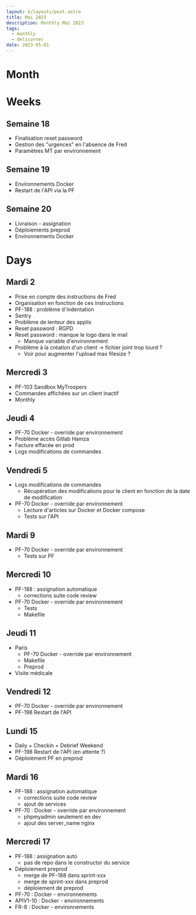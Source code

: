 ```yaml
---
layout: $/layouts/post.astro
title: Mai 2023
description: Monthly Mai 2023
tags: 
  - monthly
  - delicorner
date: 2023-05-01
---
```


# Month

# Weeks

## Semaine 18

- Finalisation reset password
- Gestion des "urgences" en l'absence de Fred
- Paramètres MT par environnement

## Semaine 19

- Environnements Docker
- Restart de l'API via la PF

## Semaine 20

- Livraison - assignation
- Déploiements preprod
- Environnements Docker

# Days

## Mardi 2

- Prise en compte des instructions de Fred
- Organisation en fonction de ces instructions
- PF-188 : problème d'indentation
- Sentry
- Problème de lenteur des applis
- Reset password : RGPD
- Reset password : manque le logo dans le mail
  - Manque variable d'environnement
- Problème à la création d'un client → fichier joint trop lourd ?
  - Voir pour augmenter l'upload max filesize ?

## Mercredi 3

- PF-103 Sandbox MyTroopers
- Commandes affichées sur un client inactif
- Monthly

## Jeudi 4

- PF-70 Docker - override par environnement
- Problème accès Gitlab Hamza
- Facture effacée en prod
- Logs modifications de commandes

## Vendredi 5

- Logs modifications de commandes
  - Récupération des modifications pour le client en fonction de la date de modification
- PF-70 Docker - override par environnement
  - Lecture d'articles sur Docker et Docker compose
  - Tests sur l'API

## Mardi 9

- PF-70 Docker - override par environnement
  - Tests sur PF

## Mercredi 10

- PF-188 : assignation automatique
  - corrections suite code review
- PF-70 Docker - override par environnement
  - Tests
  - Makefile

## Jeudi 11

- Paris
  - PF-70 Docker - override par environnement
  - Makefile
  - Preprod
- Visite médicale

## Vendredi 12

- PF-70 Docker - override par environnement
- PF-198 Restart de l'API

## Lundi 15

- Daily + Checkin + Debrief Weekend
- PF-198 Restart de l'API (en attente ?)
- Déploiement PF en preprod

## Mardi 16

- PF-188 : assignation automatique
  - corrections suite code review
  - ajout de services
- PF-70 : Docker - override par environnement
  - phpmyadmin seulement en dev
  - ajout des server_name nginx

## Mercredi 17

- PF-188 : assignation auto
  - pas de repo dans le constructor du service
- Déploiement preprod
  - merge de PF-188 dans sprint-xxx
  - merge de sprint-xxx dans preprod
  - déploiement de preprod
- PF-70 : Docker - environnements
- APIV1-10 : Docker - environnements
- FR-8 : Docker - environnements